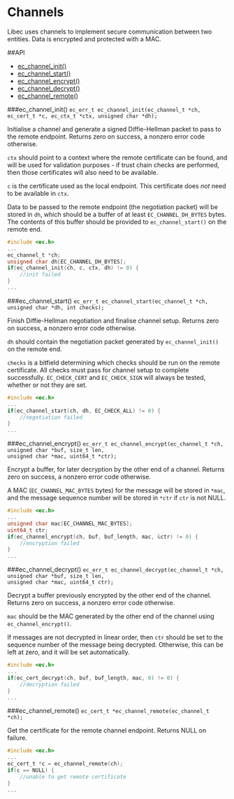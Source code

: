 # Channels

Libec uses channels to implement secure communication between two entities. Data is encrypted and protected with a MAC.

##API

 * [ec_channel_init()](#ec-channel-init)
 * [ec_channel_start()](#ec-channel-start)
 * [ec_channel_encrypt()](#ec-channel-encrypt)
 * [ec_channel_decrypt()](#ec-channel-decrypt)
 * [ec_channel_remote()](#ec-channel-remote)

###ec_channel_init()
`ec_err_t ec_channel_init(ec_channel_t *ch, ec_cert_t *c, ec_ctx_t *ctx, unsigned char *dh);`

Initialise a channel and generate a signed Diffie-Hellman packet to pass to the remote endpoint. Returns zero on success, a nonzero error code otherwise.

`ctx` should point to a context where the remote certificate can be found, and will be used for validation purposes - if trust chain checks are performed, then those certificates will also need to be available.

`c` is the certificate used as the local endpoint. This certificate does *not* need to be available in `ctx`.

Data to be passed to the remote endpoint (the negotiation packet) will be stored in `dh`, which should be a buffer of at least `EC_CHANNEL_DH_BYTES` bytes. The contents of this buffer should be provided to `ec_channel_start()` on the remote end.

```c
#include <ec.h>
...
ec_channel_t *ch;
unsigned char dh[EC_CHANNEL_DH_BYTES];
if(ec_channel_init(ch, c, ctx, dh) != 0) {
    //init failed
}
...
```

###ec_channel_start()
`ec_err_t ec_channel_start(ec_channel_t *ch, unsigned char *dh, int checks);`

Finish Diffie-Hellman negotiation and finalise channel setup. Returns zero on success, a nonzero error code otherwise.

`dh` should contain the negotiation packet generated by `ec_channel_init()` on the remote end.

`checks` is a bitfield determining which checks should be run on the remote certificate. All checks must pass for channel setup to complete successfully. `EC_CHECK_CERT` and `EC_CHECK_SIGN` will always be tested, whether or not they are set.

```c
#include <ec.h>
...
if(ec_channel_start(ch, dh, EC_CHECK_ALL) != 0) {
    //negotiation failed
}
...
```

###ec_channel_encrypt()
`ec_err_t ec_channel_encrypt(ec_channel_t *ch, unsigned char *buf, size_t len,`  
`unsigned char *mac, uint64_t *ctr);`

Encrypt a buffer, for later decryption by the other end of a channel. Returns zero on success, a nonzero error code otherwise.

A MAC (`EC_CHANNEL_MAC_BYTES` bytes) for the message will be stored in `*mac`, and the message sequence number will be stored in `*ctr` if `ctr` is not NULL.

```c
#include <ec.h>
...
unsigned char mac[EC_CHANNEL_MAC_BYTES];
uint64_t ctr;
if(ec_channel_encrypt(ch, buf, buf_length, mac, &ctr) != 0) {
    //encryption failed
}
...
```

###ec_channel_decrypt()
`ec_err_t ec_channel_decrypt(ec_channel_t *ch, unsigned char *buf, size_t len,`  
`unsigned char *mac, uint64_t ctr);`

Decrypt a buffer previously encrypted by the other end of the channel. Returns zero on success, a nonzero error code otherwise.

`mac` should be the MAC generated by the other end of the channel using `ec_channel_encrypt()`.

If messages are not decrypted in linear order, then `ctr` should be set to the sequence number of the message being decrypted. Otherwise, this can be left at zero, and it will be set automatically.

```c
#include <ec.h>
...
if(ec_cert_decrypt(ch, buf, buf_length, mac, 0) != 0) {
    //decryption failed
}
...
```

###ec_channel_remote()
`ec_cert_t *ec_channel_remote(ec_channel_t *ch);`

Get the certificate for the remote channel endpoint. Returns NULL on failure.

```c
#include <ec.h>
...
ec_cert_t *c = ec_channel_remote(ch);
if(c == NULL) {
    //unable to get remote certificate
}
...
```